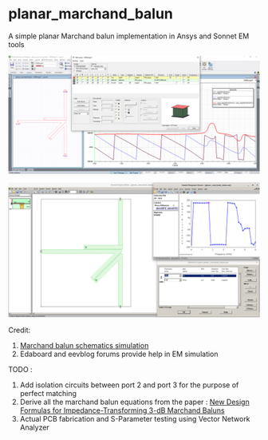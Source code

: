 # planar_marchand_balun
A simple planar Marchand balun implementation in Ansys and Sonnet EM tools

![ansys_layout_and_waveform](./ansys_layout_and_waveform.png)

![sonnet_layout_and_waveform](./sonnet_layout_and_waveform.png)

Credit: 
1. [Marchand balun schematics simulation](https://github.com/promach/marchand_balun)
2. Edaboard and eevblog forums provide help in EM simulation

TODO : 
1. Add isolation circuits between port 2 and port 3 for the purpose of perfect matching
2. Derive all the marchand balun equations from the paper : [New Design Formulas for Impedance-Transforming 3-dB Marchand Baluns](https://sci-hub.tw/10.1109/tmtt.2011.2164618)
3. Actual PCB fabrication and S-Parameter testing using Vector Network Analyzer
